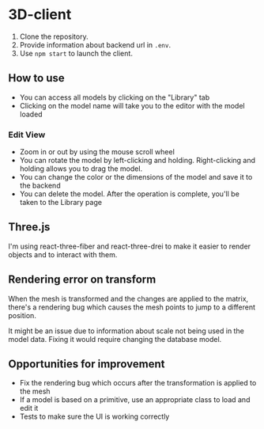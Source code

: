 # 3D-client

1. Clone the repository. 
2. Provide information about backend url in `.env`.
3. Use `npm start` to launch the client.

## How to use

- You can access all models by clicking on the "Library" tab
- Clicking on the model name will take you to the editor with the model loaded

### Edit View
- Zoom in or out by using the mouse scroll wheel
- You can rotate the model by left-clicking and holding. Right-clicking and holding allows you to drag the model.
- You can change the color or the dimensions of the model and save it to the backend
- You can delete the model. After the operation is complete, you'll be taken to the Library page

## Three.js
I'm using react-three-fiber and react-three-drei to make it easier to render objects and to interact with them.

## Rendering error on transform
When the mesh is transformed and the changes are applied to the matrix, there's a rendering bug which causes the mesh points to jump to a different position.

It might be an issue due to information about scale not being used in the model data. Fixing it would require changing the database model.

## Opportunities for improvement
- Fix the rendering bug which occurs after the transformation is applied to the mesh
- If a model is based on a primitive, use an appropriate class to load and edit it
- Tests to make sure the UI is working correctly
